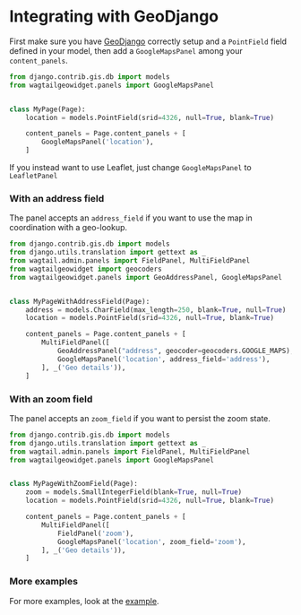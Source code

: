 # Integrating with GeoDjango

First make sure you have [GeoDjango](https://docs.djangoproject.com/en/1.10/ref/contrib/gis/) correctly setup and a `PointField` field defined in your model, then add a `GoogleMapsPanel` among your `content_panels`.

```python
from django.contrib.gis.db import models
from wagtailgeowidget.panels import GoogleMapsPanel


class MyPage(Page):
    location = models.PointField(srid=4326, null=True, blank=True)

    content_panels = Page.content_panels + [
        GoogleMapsPanel('location'),
    ]
```

If you instead want to use Leaflet, just change `GoogleMapsPanel` to `LeafletPanel`


### With an address field

The panel accepts an `address_field` if you want to use the map in coordination with a geo-lookup.

```python
from django.contrib.gis.db import models
from django.utils.translation import gettext as _
from wagtail.admin.panels import FieldPanel, MultiFieldPanel
from wagtailgeowidget import geocoders
from wagtailgeowidget.panels import GeoAddressPanel, GoogleMapsPanel


class MyPageWithAddressField(Page):
    address = models.CharField(max_length=250, blank=True, null=True)
    location = models.PointField(srid=4326, null=True, blank=True)

    content_panels = Page.content_panels + [
        MultiFieldPanel([
            GeoAddressPanel("address", geocoder=geocoders.GOOGLE_MAPS),
            GoogleMapsPanel('location', address_field='address'),
        ], _('Geo details')),
    ]
```


### With an zoom field

The panel accepts an `zoom_field` if you want to persist the zoom state.

```python
from django.contrib.gis.db import models
from django.utils.translation import gettext as _
from wagtail.admin.panels import FieldPanel, MultiFieldPanel
from wagtailgeowidget.panels import GoogleMapsPanel


class MyPageWithZoomField(Page):
    zoom = models.SmallIntegerField(blank=True, null=True)
    location = models.PointField(srid=4326, null=True, blank=True)

    content_panels = Page.content_panels + [
        MultiFieldPanel([
            FieldPanel('zoom'),
            GoogleMapsPanel('location', zoom_field='zoom'),
        ], _('Geo details')),
    ]
```


### More examples

For more examples, look at the [example](https://github.com/Frojd/wagtail-geo-widget/blob/develop/tests/geopage/models.py).
